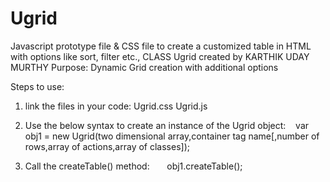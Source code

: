 # Ugrid
Javascript prototype file &amp; CSS file to create a customized table in HTML with options like sort, filter etc.,
CLASS Ugrid created by KARTHIK UDAY MURTHY
Purpose: Dynamic Grid creation with additional options

Steps to use:

1. link the files in your code:
    Ugrid.css
    Ugrid.js
    
2. Use the below syntax to create an instance of the Ugrid object:
    var obj1 = new Ugrid(two dimensional array,container tag name[,number of rows,array of actions,array of classes]);
    
3. Call the createTable() method:
        obj1.createTable();
